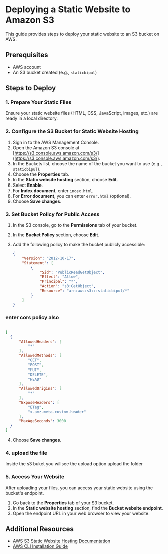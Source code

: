 # Deploying a Static Website to Amazon S3

This guide provides steps to deploy your static website to an S3 bucket on AWS.

## Prerequisites

- AWS account
- An S3 bucket created (e.g., `staticbipul`)

## Steps to Deploy

### 1. Prepare Your Static Files

Ensure your static website files (HTML, CSS, JavaScript, images, etc.) are ready in a local directory.

### 2. Configure the S3 Bucket for Static Website Hosting

1. Sign in to the AWS Management Console.
2. Open the Amazon S3 console at [https://s3.console.aws.amazon.com/s3/](https://s3.console.aws.amazon.com/s3/).
3. In the Buckets list, choose the name of the bucket you want to use (e.g., `staticbipul`).
4. Choose the **Properties** tab.
5. In the **Static website hosting** section, choose **Edit**.
6. Select **Enable**.
7. For **Index document**, enter `index.html`.
8. For **Error document**, you can enter `error.html` (optional).
9. Choose **Save changes**.

### 3. Set Bucket Policy for Public Access

1. In the S3 console, go to the **Permissions** tab of your bucket.
2. In the **Bucket Policy** section, choose **Edit**.
3. Add the following policy to make the bucket publicly accessible:

    ```json
    {
        "Version": "2012-10-17",
        "Statement": [
            {
                "Sid": "PublicReadGetObject",
                "Effect": "Allow",
                "Principal": "*",
                "Action": "s3:GetObject",
                "Resource": "arn:aws:s3:::staticbipul/*"
            }
        ]
    }
    ```



### enter cors policy also

  ``` json

[
    {
        "AllowedHeaders": [
            "*"
        ],
        "AllowedMethods": [
            "GET",
            "POST",
            "PUT",
            "DELETE",
            "HEAD"
        ],
        "AllowedOrigins": [
            "*"
        ],
        "ExposeHeaders": [
            "ETag",
            "x-amz-meta-custom-header"
        ],
        "MaxAgeSeconds": 3000
    }
]

```

4. Choose **Save changes**.

### 4. upload the file 
 Inside the s3 buket you willsee the upload option upload the folder 


### 5. Access Your Website

After uploading your files, you can access your static website using the bucket's endpoint.

1. Go back to the **Properties** tab of your S3 bucket.
2. In the **Static website hosting** section, find the **Bucket website endpoint**.
3. Open the endpoint URL in your web browser to view your website.

## Additional Resources

- [AWS S3 Static Website Hosting Documentation](https://docs.aws.amazon.com/AmazonS3/latest/dev/WebsiteHosting.html)
- [AWS CLI Installation Guide](https://docs.aws.amazon.com/cli/latest/userguide/cli-configure-quickstart.html)

